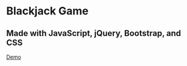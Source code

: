 # Blackjack Game
## Made with JavaScript, jQuery, Bootstrap, and CSS

[Demo](http://www.merileewheelock.com)